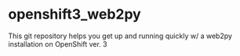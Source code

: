 # openshift3_web2py

This git repository helps you get up and running quickly w/ a web2py installation on OpenShift ver. 3
